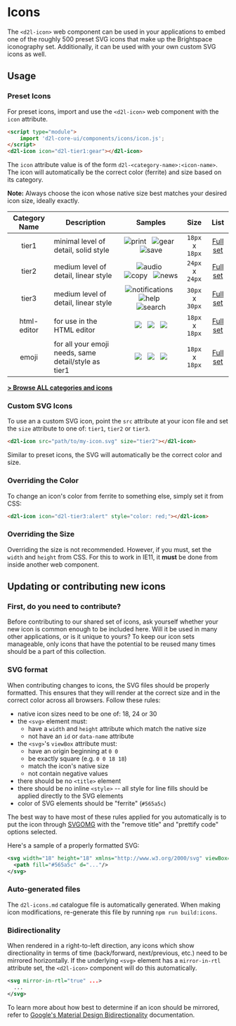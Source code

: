 # Icons

The `<d2l-icon>` web component can be used in your applications to embed one of the roughly 500 preset SVG icons that make up the Brightspace iconography set. Additionally, it can be used with your own custom SVG icons as well.

## Usage

### Preset Icons

For preset icons, import and use the `<d2l-icon>` web component with the `icon` attribute.

```html
<script type="module">
	import 'd2l-core-ui/components/icons/icon.js';
</script>
<d2l-icon icon="d2l-tier1:gear"></d2l-icon>
```

The `icon` attribute value is of the form `d2l-<category-name>:<icon-name>`. The icon will automatically be the correct color (ferrite) and size based on its category.

**Note:** Always choose the icon whose native size best matches your desired icon size, ideally exactly.

| Category Name | Description | Samples | Size | List |
| :----: | --- | :---: | :---: | :---: |
| tier1 | minimal level of detail, solid style | ![print](https://rawgit.com/BrightspaceUI/core/master/components/icons/images/tier1/print.svg?raw=true)&nbsp;&nbsp; ![gear](https://rawgit.com/BrightspaceUI/core/master/components/icons/images/tier1/gear.svg?raw=true)&nbsp;&nbsp; ![save](https://rawgit.com/BrightspaceUI/core/master/components/icons/images/tier1/save.svg?raw=true) | `18px` x `18px` | [Full set](catalogue.md#tier1) |
| tier2 | medium level of detail, linear style | ![audio](https://rawgit.com/BrightspaceUI/core/master/components/icons/images/tier2/file-audio.svg?raw=true)&nbsp;&nbsp; ![copy](https://rawgit.com/BrightspaceUI/core/master/components/icons/images/tier2/copy.svg?raw=true)&nbsp;&nbsp; ![news](https://rawgit.com/BrightspaceUI/core/master/components/icons/images/tier2/news.svg?raw=true) | `24px` x `24px` | [Full set](catalogue.md#tier2) |
| tier3 | medium level of detail, linear style | ![notifications](https://rawgit.com/BrightspaceUI/core/master/components/icons/images/tier3/notification-bell.svg?raw=true)&nbsp;&nbsp; ![help](https://rawgit.com/BrightspaceUI/core/master/components/icons/images/tier3/help.svg?raw=true)&nbsp;&nbsp; ![search](https://rawgit.com/BrightspaceUI/core/master/components/icons/images/tier3/search.svg?raw=true) | `30px` x `30px` | [Full set](catalogue.md#tier3) |
| html-editor | for use in the HTML editor | ![](https://rawgit.com/BrightspaceUI/core/master/components/icons/images/html-editor/bold.svg?raw=true)&nbsp;&nbsp; ![](https://rawgit.com/BrightspaceUI/core/master/components/icons/images/html-editor/indent-decrease.svg?raw=true)&nbsp;&nbsp; ![](https://rawgit.com/BrightspaceUI/core/master/components/icons/images/html-editor/source-editor.svg?raw=true) | `18px` x `18px` | [Full set](catalogue.md#html-editor) |
| emoji | for all your emoji needs, same detail/style as tier1 | ![](https://rawgit.com/BrightspaceUI/core/master/components/icons/images/emoji/lol.svg?raw=true)&nbsp;&nbsp; ![](https://rawgit.com/BrightspaceUI/core/master/components/icons/images/emoji/happy.svg?raw=true)&nbsp;&nbsp; ![](https://rawgit.com/BrightspaceUI/core/master/components/icons/images/emoji/angry.svg?raw=true) | `18px` x `18px` | [Full set](catalogue.md#emoji) |

**[&gt; Browse ALL categories and icons](catalogue.md)**

### Custom SVG Icons

To use an a custom SVG icon, point the `src` attribute at your icon file and set the `size` attribute to one of: `tier1`, `tier2` or `tier3`.

```html
<d2l-icon src="path/to/my-icon.svg" size="tier2"></d2l-icon>
```

Similar to preset icons, the SVG will automatically be the correct color and size.

### Overriding the Color

To change an icon's color from ferrite to something else, simply set it from CSS:

```html
<d2l-icon icon="d2l-tier3:alert" style="color: red;"></d2l-icon>
```

### Overriding the Size

Overriding the size is not recommended. However, if you must, set the `width` and `height` from CSS. For this to work in IE11, it **must** be done from inside another web component.

## Updating or contributing new icons

### First, do you need to contribute?

Before contributing to our shared set of icons, ask yourself whether your new icon is common enough to be included here. Will it be used in many other applications, or is it unique to yours? To keep our icon sets manageable, only icons that have the potential to be reused many times should be a part of this collection.

### SVG format

When contributing changes to icons, the SVG files should be properly formatted. This ensures that they will render at the correct size and in the correct color across all browsers. Follow these rules:
- native icon sizes need to be one of: 18, 24 or 30
- the `<svg>` element must:
  - have a `width` and `height` attribute which match the native size
  - not have an `id` or `data-name` attribute
- the `<svg>`'s `viewBox` attribute must:
  - have an origin beginning at `0 0`
  - be exactly square (e.g. `0 0 18 18`)
  - match the icon's native size
  - not contain negative values
- there should be no `<title>` element
- there should be no inline `<style>` -- all style for line fills should be applied directly to the SVG elements
- color of SVG elements should be "ferrite" (`#565a5c`)

The best way to have most of these rules applied for you automatically is to put the icon through [SVGOMG](https://jakearchibald.github.io/svgomg/) with the "remove title" and "prettify code" options selected.

Here's a sample of a properly formatted SVG:

```svg
<svg width="18" height="18" xmlns="http://www.w3.org/2000/svg" viewBox="0 0 18 18">
  <path fill="#565a5c" d="..."/>
</svg>
```

### Auto-generated files

The `d2l-icons.md` catalogue file is automatically generated. When making icon modifications, re-generate this file by running `npm run build:icons`.

### Bidirectionality

When rendered in a right-to-left direction, any icons which show directionality in terms of time (back/forward, next/previous, etc.) need to be mirrored horizontally. If the underlying `<svg>` element has a `mirror-in-rtl` attribute set, the `<d2l-icon>` component will do this automatically.

```svg
<svg mirror-in-rtl="true" ...>
  ...
</svg>
```

To learn more about how best to determine if an icon should be mirrored, refer to [Google's Material Design Bidirectionality](https://material.google.com/usability/bidirectionality.html) documentation.

